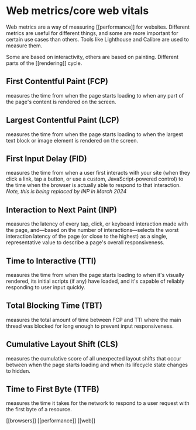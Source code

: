 # Web metrics/core web vitals

Web metrics are a way of measuring [[performance]] for websites. Different metrics are useful for different things, and some are more important for certain use cases than others. Tools like Lighthouse and Calibre are used to measure them.

Some are based on interactivity, others are based on painting. Different parts of the [[rendering]] cycle.

## First Contentful Paint (FCP)
measures the time from when the page starts loading to when any part of the page's content is rendered on the screen.

## Largest Contentful Paint (LCP)
measures the time from when the page starts loading to when the largest text block or image element is rendered on the screen.

## First Input Delay (FID)
measures the time from when a user first interacts with your site (when they click a link, tap a button, or use a custom, JavaScript-powered control) to the time when the browser is actually able to respond to that interaction.
	*Note, this is being replaced by INP in March 2024*

## Interaction to Next Paint (INP)
measures the latency of every tap, click, or keyboard interaction made with the page, and—based on the number of interactions—selects the worst interaction latency of the page (or close to the highest) as a single, representative value to describe a page's overall responsiveness.

## Time to Interactive (TTI)
measures the time from when the page starts loading to when it's visually rendered, its initial scripts (if any) have loaded, and it's capable of reliably responding to user input quickly.

## Total Blocking Time (TBT)
measures the total amount of time between FCP and TTI where the main thread was blocked for long enough to prevent input responsiveness.

## Cumulative Layout Shift (CLS)
measures the cumulative score of all unexpected layout shifts that occur between when the page starts loading and when its lifecycle state changes to hidden.

## Time to First Byte (TTFB)
measures the time it takes for the network to respond to a user request with the first byte of a resource.

[[browsers]]
[[performance]]
[[web]]